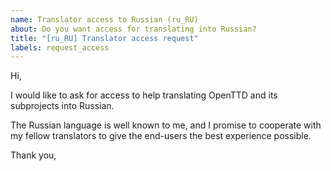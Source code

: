 ```yaml
---
name: Translator access to Russian (ru_RU)
about: Do you want access for translating into Russian?
title: "[ru_RU] Translator access request"
labels: request_access
---
```


<!-- translator: ru_RU -->
<!-- Please do not edit the header of this template. If you have something to add, do this at the end. -->

Hi,

I would like to ask for access to help translating OpenTTD and its subprojects into Russian.

The Russian language is well known to me, and I promise to cooperate with my fellow translators to give the end-users the best experience possible.

<!-- DO NOT modify anything above this line; feel free to add a personal touch below this line -->

Thank you,
